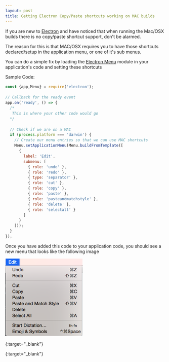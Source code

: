 ```yaml
---
layout: post
title: Getting Electron Copy/Paste shortcuts working on MAC builds
---
```


If you are new to [Electron][electron] and have noticed that when running the Mac/OSX builds there is no copy/paste shortcut support, don't be alarmed.

The reason for this is that MAC/OSX requires you to have those shortcuts declared/setup in the application menu, or one of it's sub menus.

You can do a simple fix by loading the [Electron Menu][electron_menu] module in your application's code and setting these shortcuts

Sample Code:

```javascript
const {app,Menu} = require('electron');

// Callback for the ready event
app.on('ready', () => {
  /*
   This is where your other code would go
  */

  // Check if we are on a MAC
  if (process.platform === 'darwin') {
    // Create our menu entries so that we can use MAC shortcuts
    Menu.setApplicationMenu(Menu.buildFromTemplate([
      {
        label: 'Edit',
        submenu: [
          { role: 'undo' },
          { role: 'redo' },
          { type: 'separator' },
          { role: 'cut' },
          { role: 'copy' },
          { role: 'paste' },
          { role: 'pasteandmatchstyle' },
          { role: 'delete' },
          { role: 'selectall' }
        ]
      }
    ]));
  }
});
```

Once you have added this code to your application code, you should see a new menu that looks like the following image

![Screenshot](/public/img/electron-shortcuts.png)

[electron]: http://electron.atom.io/
{:target="_blank"}

[electron_menu]: https://github.com/electron/electron/blob/master/docs/api/menu.md
{:target="_blank"}
